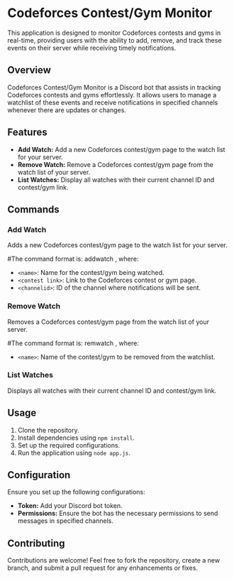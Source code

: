 # Codeforces Contest/Gym Monitor

This application is designed to monitor Codeforces contests and gyms in real-time, providing users with the ability to add, remove, and track these events on their server while receiving timely notifications.

## Overview

Codeforces Contest/Gym Monitor is a Discord bot that assists in tracking Codeforces contests and gyms effortlessly. It allows users to manage a watchlist of these events and receive notifications in specified channels whenever there are updates or changes.

## Features

- **Add Watch:** Add a new Codeforces contest/gym page to the watch list for your server.
- **Remove Watch:** Remove a Codeforces contest/gym page from the watch list of your server.
- **List Watches:** Display all watches with their current channel ID and contest/gym link.

## Commands

### Add Watch

Adds a new Codeforces contest/gym page to the watch list for your server.

#The command format is: addwatch <name> <contest link> <channelid>, where:
- `<name>`: Name for the contest/gym being watched.
- `<contest link>`: Link to the Codeforces contest or gym page.
- `<channelid>`: ID of the channel where notifications will be sent.

### Remove Watch

Removes a Codeforces contest/gym page from the watch list of your server.

#The command format is: remwatch <name>, where:
- `<name>`: Name of the contest/gym to be removed from the watchlist.

### List Watches

Displays all watches with their current channel ID and contest/gym link.

## Usage

1. Clone the repository.
2. Install dependencies using `npm install`.
3. Set up the required configurations.
4. Run the application using `node app.js`.

## Configuration

Ensure you set up the following configurations:

- **Token:** Add your Discord bot token.
- **Permissions:** Ensure the bot has the necessary permissions to send messages in specified channels.

## Contributing

Contributions are welcome! Feel free to fork the repository, create a new branch, and submit a pull request for any enhancements or fixes.


